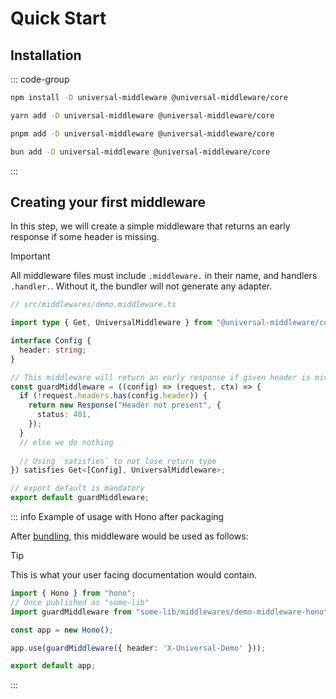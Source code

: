# Quick Start

## Installation

::: code-group

```sh [npm]
npm install -D universal-middleware @universal-middleware/core
```

```sh [yarn]
yarn add -D universal-middleware @universal-middleware/core
```

```sh [pnpm]
pnpm add -D universal-middleware @universal-middleware/core
```

```sh [bun]
bun add -D universal-middleware @universal-middleware/core
```

:::

## Creating your first middleware

In this step, we will create a simple middleware that returns an early response if some header is missing.

> [!IMPORTANT]
> All middleware files must include `.middleware.` in their name,
> and handlers `.handler.`.
> Without it, the bundler will not generate any adapter.

```ts twoslash
// src/middlewares/demo.middleware.ts

import type { Get, UniversalMiddleware } from "@universal-middleware/core";

interface Config {
  header: string;
}

// This middleware will return an early response if given header is missing
const guardMiddleware = ((config) => (request, ctx) => {
  if (!request.headers.has(config.header)) {
    return new Response("Header not present", {
      status: 401,
    });
  }
  // else we do nothing
  
  // Using `satisfies` to not lose return type
}) satisfies Get<[Config], UniversalMiddleware>;

// export default is mandatory
export default guardMiddleware;
```

::: info Example of usage with Hono after packaging

After [bundling](/guide/packaging), this middleware would be used as follows:

> [!TIP]
> This is what your user facing documentation would contain.

```ts
import { Hono } from "hono";
// Once published as "some-lib"
import guardMiddleware from "some-lib/middlewares/demo-middleware-hono";

const app = new Hono();

app.use(guardMiddleware({ header: 'X-Universal-Demo' }));

export default app;
```

:::
